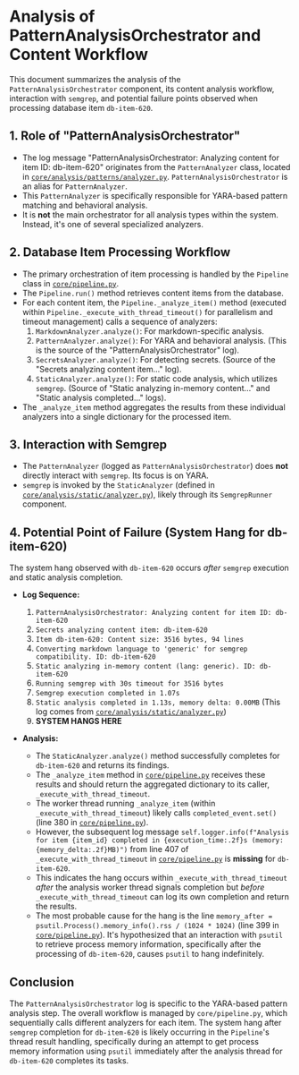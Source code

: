 # Analysis of PatternAnalysisOrchestrator and Content Workflow

This document summarizes the analysis of the `PatternAnalysisOrchestrator` component, its content analysis workflow, interaction with `semgrep`, and potential failure points observed when processing database item `db-item-620`.

## 1. Role of "PatternAnalysisOrchestrator"

*   The log message "PatternAnalysisOrchestrator: Analyzing content for item ID: db-item-620" originates from the `PatternAnalyzer` class, located in [`core/analysis/patterns/analyzer.py`](core/analysis/patterns/analyzer.py:62). `PatternAnalysisOrchestrator` is an alias for `PatternAnalyzer`.
*   This `PatternAnalyzer` is specifically responsible for YARA-based pattern matching and behavioral analysis.
*   It is **not** the main orchestrator for all analysis types within the system. Instead, it's one of several specialized analyzers.

## 2. Database Item Processing Workflow

*   The primary orchestration of item processing is handled by the `Pipeline` class in [`core/pipeline.py`](core/pipeline.py).
*   The `Pipeline.run()` method retrieves content items from the database.
*   For each content item, the `Pipeline._analyze_item()` method (executed within `Pipeline._execute_with_thread_timeout()` for parallelism and timeout management) calls a sequence of analyzers:
    1.  `MarkdownAnalyzer.analyze()`: For markdown-specific analysis.
    2.  `PatternAnalyzer.analyze()`: For YARA and behavioral analysis. (This is the source of the "PatternAnalysisOrchestrator" log).
    3.  `SecretsAnalyzer.analyze()`: For detecting secrets. (Source of the "Secrets analyzing content item..." log).
    4.  `StaticAnalyzer.analyze()`: For static code analysis, which utilizes `semgrep`. (Source of "Static analyzing in-memory content..." and "Static analysis completed..." logs).
*   The `_analyze_item` method aggregates the results from these individual analyzers into a single dictionary for the processed item.

## 3. Interaction with Semgrep

*   The `PatternAnalyzer` (logged as `PatternAnalysisOrchestrator`) does **not** directly interact with `semgrep`. Its focus is on YARA.
*   `semgrep` is invoked by the `StaticAnalyzer` (defined in [`core/analysis/static/analyzer.py`](core/analysis/static/analyzer.py)), likely through its `SemgrepRunner` component.

## 4. Potential Point of Failure (System Hang for db-item-620)

The system hang observed with `db-item-620` occurs *after* `semgrep` execution and static analysis completion.

*   **Log Sequence:**
    1.  `PatternAnalysisOrchestrator: Analyzing content for item ID: db-item-620`
    2.  `Secrets analyzing content item: db-item-620`
    3.  `Item db-item-620: Content size: 3516 bytes, 94 lines`
    4.  `Converting markdown language to 'generic' for semgrep compatibility. ID: db-item-620`
    5.  `Static analyzing in-memory content (lang: generic). ID: db-item-620`
    6.  `Running semgrep with 30s timeout for 3516 bytes`
    7.  `Semgrep execution completed in 1.07s`
    8.  `Static analysis completed in 1.13s, memory delta: 0.00MB` (This log comes from [`core/analysis/static/analyzer.py`](core/analysis/static/analyzer.py:134))
    9.  **SYSTEM HANGS HERE**

*   **Analysis:**
    *   The `StaticAnalyzer.analyze()` method successfully completes for `db-item-620` and returns its findings.
    *   The `_analyze_item` method in [`core/pipeline.py`](core/pipeline.py) receives these results and should return the aggregated dictionary to its caller, `_execute_with_thread_timeout`.
    *   The worker thread running `_analyze_item` (within `_execute_with_thread_timeout`) likely calls `completed_event.set()` (line 380 in [`core/pipeline.py`](core/pipeline.py:380)).
    *   However, the subsequent log message `self.logger.info(f"Analysis for item {item_id} completed in {execution_time:.2f}s (memory: {memory_delta:.2f}MB)")` from line 407 of `_execute_with_thread_timeout` in [`core/pipeline.py`](core/pipeline.py:407) is **missing** for `db-item-620`.
    *   This indicates the hang occurs within `_execute_with_thread_timeout` *after* the analysis worker thread signals completion but *before* `_execute_with_thread_timeout` can log its own completion and return the results.
    *   The most probable cause for the hang is the line `memory_after = psutil.Process().memory_info().rss / (1024 * 1024)` (line 399 in [`core/pipeline.py`](core/pipeline.py:399)). It's hypothesized that an interaction with `psutil` to retrieve process memory information, specifically after the processing of `db-item-620`, causes `psutil` to hang indefinitely.

## Conclusion

The `PatternAnalysisOrchestrator` log is specific to the YARA-based pattern analysis step. The overall workflow is managed by `core/pipeline.py`, which sequentially calls different analyzers for each item. The system hang after `semgrep` completion for `db-item-620` is likely occurring in the `Pipeline`'s thread result handling, specifically during an attempt to get process memory information using `psutil` immediately after the analysis thread for `db-item-620` completes its tasks.